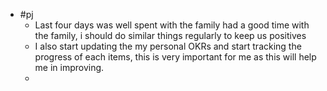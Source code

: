 - #pj
	- Last four days was well spent with the family had a good time with the family, i should do similar things regularly to keep us positives
	- I also start updating the my personal OKRs and start tracking the progress of each items, this is very important for me as this will help me in improving.
	-